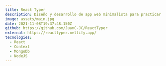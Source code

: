 ```yaml
---
title: React Typer
description: Diseño y desarrollo de app web minimalista para practicar mecanografia
image: assets/main.jpg
date: 2021-11-08T19:37:48.150Z
github: https://github.com/JuanC-JC/ReactTyper
external: https://reacttyper.netlify.app/
tecnologies:
  - React
  - Context
  - MongoDb
  - NodeJS
---
```

